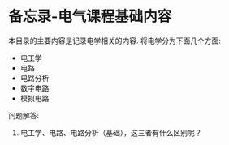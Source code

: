 # 备忘录-电气课程基础内容

本目录的主要内容是记录电学相关的内容.
将电学分为下面几个方面:
+ 电工学
+ 电路
+ 电路分析
+ 数字电路
+ 模拟电路

问题解答:
1. 电工学、电路、电路分析（基础），这三者有什么区别呢？
    